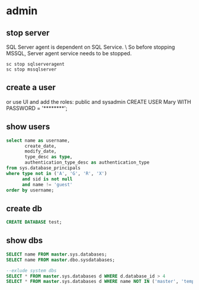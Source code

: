 # admin

## stop server
SQL Server agent is dependent on SQL Service. \\
So before stopping MSSQL, Server agent service needs to be stopped. 
```dos
sc stop sqlserveragent
sc stop mssqlserver
```

## create a user
or use UI and add the roles: public and sysadmin 
  CREATE USER Mary WITH PASSWORD = '********';
  
## show users
```sql
select name as username,
       create_date,
       modify_date,
       type_desc as type,
       authentication_type_desc as authentication_type
from sys.database_principals
where type not in ('A', 'G', 'R', 'X')
      and sid is not null
      and name != 'guest'
order by username;  
```

## create db
```sql
CREATE DATABASE test;
```

## show dbs
```sql
SELECT name FROM master.sys.databases;
SELECT name FROM master.dbo.sysdatabases;

--exlude system dbs
SELECT * FROM master.sys.databases d WHERE d.database_id > 4
SELECT * FROM master.sys.databases d WHERE name NOT IN ('master', 'tempdb', 'model', 'msdb');
```
